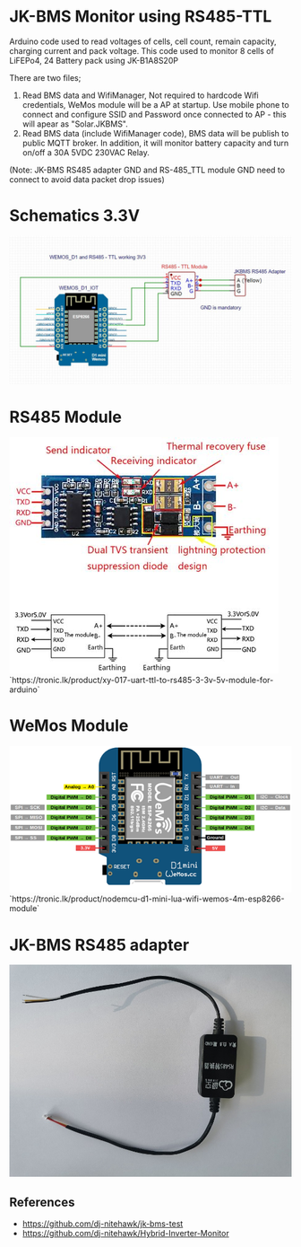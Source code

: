 # JK-BMS Monitor using RS485-TTL

Arduino code used to read voltages of cells, cell count, remain capacity, charging current and pack voltage. This code used to monitor 8 cells of LiFEPo4, 24 Battery pack using JK-B1A8S20P

There are two files;
1. Read BMS data and WifiManager, Not required to hardcode Wifi credentials, WeMos module will be a AP at startup. Use mobile phone to connect and configure SSID and Password once connected to AP - this will apear as "Solar.JKBMS".
2. Read BMS data (include WifiManager code), BMS data will be publish to public MQTT broker.
In addition, it will monitor battery capacity and turn on/off a 30A 5VDC 230VAC Relay.


(Note: JK-BMS RS485 adapter GND and RS-485_TTL module GND need to connect to avoid data packet drop issues)


# Schematics 3.3V
<img src="BMS-RS485-TTL-and-Wemos-with-3v3.JPG"/>

# RS485 Module
<img src="rs485_ttl_module.jpg"/>
`https://tronic.lk/product/xy-017-uart-ttl-to-rs485-3-3v-5v-module-for-arduino`

# WeMos Module
<img src="WeMosD1Mini_pinout.png"/>
`https://tronic.lk/product/nodemcu-d1-mini-lua-wifi-wemos-4m-esp8266-module`

# JK-BMS RS485 adapter
<img src="JK RS485 adapter.jpg"/>

## References

* https://github.com/dj-nitehawk/jk-bms-test
* https://github.com/dj-nitehawk/Hybrid-Inverter-Monitor
